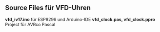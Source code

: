 ## Source Files für VFD-Uhren

 **vfd_iv17.ino** für ESP8296 und Arduino-IDE
 **vfd_clock.pas, vfd_clock.ppro** Project für AVRco Pascal
